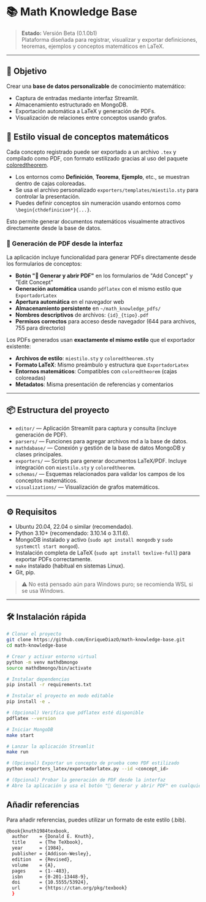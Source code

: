 # 📚 Math Knowledge Base

> **Estado:** Versión Beta (0.1.0b1)  
> Plataforma diseñada para registrar, visualizar y exportar definiciones, teoremas, ejemplos y conceptos matemáticos en LaTeX.

---

## 🚀 Objetivo

Crear una **base de datos personalizable** de conocimiento matemático:
- Captura de entradas mediante interfaz Streamlit.
- Almacenamiento estructurado en MongoDB.
- Exportación automática a LaTeX y generación de PDFs.
- Visualización de relaciones entre conceptos usando grafos.

## 🎨 Estilo visual de conceptos matemáticos

Cada concepto registrado puede ser exportado a un archivo `.tex` y compilado como PDF, con formato estilizado gracias al uso del paquete [coloredtheorem](https://github.com/joaomlourenco/coloredtheorem).

- Los entornos como **Definición**, **Teorema**, **Ejemplo**, etc., se muestran dentro de cajas coloreadas.
- Se usa el archivo personalizado `exporters/templates/miestilo.sty` para controlar la presentación.
- Puedes definir conceptos sin numeración usando entornos como `\begin{cthdefinicion*}{...}`.

Esto permite generar documentos matemáticos visualmente atractivos directamente desde la base de datos.

### 📄 Generación de PDF desde la interfaz

La aplicación incluye funcionalidad para generar PDFs directamente desde los formularios de conceptos:

- **Botón "📄 Generar y abrir PDF"** en los formularios de "Add Concept" y "Edit Concept"
- **Generación automática** usando `pdflatex` con el mismo estilo que `ExportadorLatex`
- **Apertura automática** en el navegador web
- **Almacenamiento persistente** en `~/math_knowledge_pdfs/`
- **Nombres descriptivos** de archivos: `{id}_{tipo}.pdf`
- **Permisos correctos** para acceso desde navegador (644 para archivos, 755 para directorio)

Los PDFs generados usan **exactamente el mismo estilo** que el exportador existente:
- **Archivos de estilo**: `miestilo.sty` y `coloredtheorem.sty`
- **Formato LaTeX**: Mismo preámbulo y estructura que `ExportadorLatex`
- **Entornos matemáticos**: Compatibles con `coloredtheorem` (cajas coloreadas)
- **Metadatos**: Misma presentación de referencias y comentarios

---

## 📦 Estructura del proyecto

- `editor/` — Aplicación Streamlit para captura y consulta (incluye generación de PDF).
- `parsers/` — Funciones para agregar archivos md a la base de datos.
- `mathdabase/` — Conexión y gestión de la base de datos MongoDB y clases principales.
- `exporters/` — Scripts para generar documentos LaTeX/PDF. Incluye integración con `miestilo.sty` y `coloredtheorem`.
- `schemas/` — Esquemas relacionados para validar los campos de los conceptos matemáticos.
- `visualizations/` — Visualización de grafos matemáticos.

---

## ⚙️ Requisitos

- Ubuntu 20.04, 22.04 o similar (recomendado).
- Python 3.10+ (recomendado: 3.10.14 o 3.11.6).
- MongoDB instalado y activo (`sudo apt install mongodb` y `sudo systemctl start mongod`).
- Instalación completa de LaTeX (`sudo apt install texlive-full`) para exportar PDFs correctamente.
- `make` instalado (habitual en sistemas Linux).
- Git, pip.

> ⚠️ No está pensado aún para Windows puro; se recomienda WSL si se usa Windows.

---

## 🛠️ Instalación rápida

```bash
# Clonar el proyecto
git clone https://github.com/EnriqueDiazO/math-knowledge-base.git
cd math-knowledge-base

# Crear y activar entorno virtual
python -m venv mathdbmongo
source mathdbmongo/bin/activate

# Instalar dependencias
pip install -r requirements.txt

# Instalar el proyecto en modo editable
pip install -e .

# (Opcional) Verifica que pdflatex esté disponible
pdflatex --version

# Iniciar MongoDB
make start

# Lanzar la aplicación Streamlit
make run

# (Opcional) Exportar un concepto de prueba como PDF estilizado
python exporters_latex/exportadorlatex.py --id <concept_id>

# (Opcional) Probar la generación de PDF desde la interfaz
# Abre la aplicación y usa el botón "📄 Generar y abrir PDF" en cualquier formulario

```
## Añadir referencias 

Para añadir referencias, puedes utilizar un formato de este estilo (.bib).

```bash
@book{knuth1984texbook,
  author    = {Donald E. Knuth},
  title     = {The TeXbook},
  year      = {1984},
  publisher = {Addison-Wesley},
  edition   = {Revised},
  volume    = {A},
  pages     = {1--483},
  isbn      = {0-201-13448-9},
  doi       = {10.5555/53924},
  url       = {https://ctan.org/pkg/texbook}
  }
```
